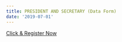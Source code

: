 ```yaml
---
title: PRESIDENT AND SECRETARY (Data Form)
date: '2019-07-01'
---
```

[Click & Register Now](https://goo.gl/forms/AVraTH9N7nHtgOFA2)
